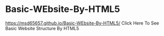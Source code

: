 # Basic-WEbsite-By-HTML5
https://msd65657.github.io/Basic-WEbsite-By-HTML5/ Click Here To See Basic Website Structure By HTML5
